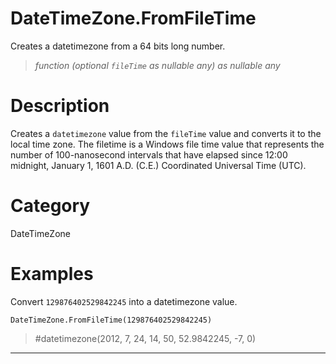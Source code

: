﻿# DateTimeZone.FromFileTime
Creates a datetimezone from a 64 bits long number.
> _function (optional <code>fileTime</code> as nullable any) as nullable any_
# Description 
Creates a <code>datetimezone</code> value from the <code>fileTime</code> value and converts it to the local time zone. The filetime is a Windows file time value that represents the number of 100-nanosecond intervals that have elapsed since 12:00 midnight, January 1, 1601 A.D. (C.E.) Coordinated Universal Time (UTC).
# Category 
DateTimeZone
# Examples 
Convert <code>129876402529842245</code> into a datetimezone value.
```
DateTimeZone.FromFileTime(129876402529842245)
```
> #datetimezone(2012, 7, 24, 14, 50, 52.9842245, -7, 0)
***
